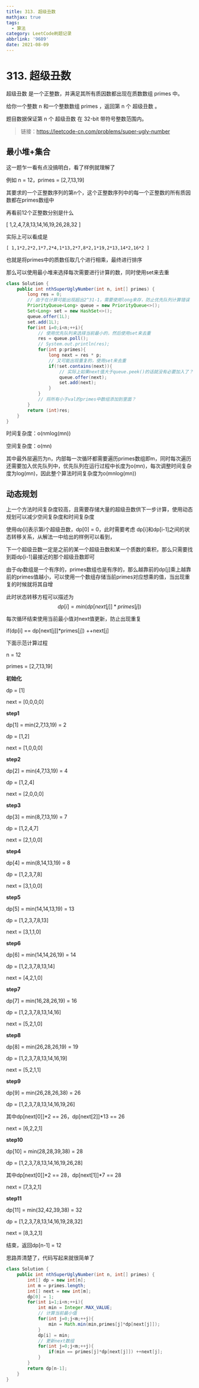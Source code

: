 ```yaml
---
title: 313. 超级丑数
mathjax: true
tags:
  - 算法
category: LeetCode刷题记录
abbrlink: '9689'
date: 2021-08-09
---
```

# 313. 超级丑数

超级丑数 是一个正整数，并满足其所有质因数都出现在质数数组 primes 中。

给你一个整数 n 和一个整数数组 primes ，返回第 n 个 超级丑数 。

题目数据保证第 n 个 超级丑数 在 32-bit 带符号整数范围内。

> 链接：https://leetcode-cn.com/problems/super-ugly-number

<!-- more -->

## 最小堆+集合

这一题乍一看有点没搞明白，看了样例就理解了

例如 n = 12，primes = [2,7,13,19]

其要求的一个正整数序列的第n个，这个正整数序列中的每一个正整数的所有质因数都在primes数组中

再看前12个正整数分别是什么

[ 1,2,4,7,8,13,14,16,19,26,28,32 ]

实际上可以看成是

```
[ 1,1*2,2*2,1*7,2*4,1*13,2*7,8*2,1*19,2*13,14*2,16*2 ]
```

也就是将primes中的质数任取几个进行相乘，最终进行排序

那么可以使用最小堆来选择每次需要进行计算的数，同时使用set来去重

```java
class Solution {
    public int nthSuperUglyNumber(int n, int[] primes) {
        long res = 0;
        // 由于在计算可能出现超出2^31-1，需要使用long来存，防止优先队列计算错误
        PriorityQueue<Long> queue = new PriorityQueue<>();
        Set<Long> set = new HashSet<>();
        queue.offer(1L);
        set.add(1L);
        for(int i=0;i<n;++i){
            // 使用优先队列来选择当前最小的，然后使用set来去重
            res = queue.poll();
            // System.out.println(res);
            for(int p:primes){
                long next = res * p;
                // 又可能出现重复的，使用set来去重
                if(!set.contains(next)){
                    // 实际上如果next值大于queue.peek()的话就没有必要加入了？
                    queue.offer(next);
                    set.add(next);
                }
            }
            // 将所有小于val的primes中数组添加到里面？
        }
        return (int)res;
    }
}
```

时间复杂度：o(nmlog(mn))

空间复杂度：o(mn)

其中最外层遍历为n，内部每一次循环都需要遍历primes数组即m，同时每次遍历还需要加入优先队列中，优先队列在运行过程中长度为o(mn)，每次调整时间复杂度为log(mn)，因此整个算法时间复杂度为o(mnlog(mn))



## 动态规划

上一个方法时间复杂度较高，且需要存储大量的超级丑数供下一步计算，使用动态规划可以减少空间复杂度和时间复杂度

使用dp[i]表示第i个超级丑数，dp[0] = 0，此时需要考虑 dp[i]和dp[i-1]之间的状态转移关系，从解法一中给出的样例可以看到，

下一个超级丑数一定是之前的某一个超级丑数和某一个质数的乘积，那么只需要找到距dp[i-1]最接近的那个超级丑数即可

由于dp数组是一个有序的，primes数组也是有序的，那么越靠前的dp[j]乘上越靠前的primes值越小，可以使用一个数组存储当前primes对应想乘的值，当出现重复的时候就将其自增

此时状态转移方程可以描述为 
$$
dp[i] = min(dp[next[j]]*primes[j])
$$


每次循环结束使用当前最小值对next值更新，防止出现重复

if(dp[i] == dp[next[j]]*primes[j]) ++next[j]



下面示范计算过程

n = 12

primes = [2,7,13,19]

**初始化**

dp = [1]

next = [0,0,0,0]

**step1**

dp[1] = min(2,7,13,19) = 2

dp = [1,2]

next = [1,0,0,0]

**step2**

dp[2] = min(4,7,13,19) = 4

dp = [1,2,4]

next = [2,0,0,0]

**step3**

dp[3] = min(8,7,13,19) = 7

dp = [1,2,4,7]

next = [2,1,0,0]

**step4**

dp[4] = min(8,14,13,19) = 8

dp = [1,2,3,7,8]

next = [3,1,0,0]

**step5**

dp[5] = min(14,14,13,19) = 13

dp = [1,2,3,7,8,13]

next = [3,1,1,0]

**step6**

dp[6] = min(14,14,26,19) = 14

dp = [1,2,3,7,8,13,14]

next = [4,2,1,0]

**step7**

dp[7] = min(16,28,26,19) = 16

dp = [1,2,3,7,8,13,14,16]

next = [5,2,1,0]

**step8**

dp[8] = min(26,28,26,19) = 19

dp = [1,2,3,7,8,13,14,16,19]

next = [5,2,1,1]

**step9**

dp[9] = min(26,28,26,38) = 26

dp = [1,2,3,7,8,13,14,16,19,26]

其中dp[next[0]]\*2 == 26，dp[next[2]]\*13 == 26

next  = [6,2,2,1]

**step10**

dp[10] = min(28,28,39,38) = 28

dp = [1,2,3,7,8,13,14,16,19,26,28]

其中dp[next[0]]\*2 == 28，dp[next[1]]*7 == 28

next = [7,3,2,1]

**step11**

dp[11] = min(32,42,39,38) = 32

dp = [1,2,3,7,8,13,14,16,19,28,32]

next = [8,3,2,1]

结束，返回dp[n-1] = 12

思路弄清楚了，代码写起来就很简单了

```java
class Solution {
    public int nthSuperUglyNumber(int n, int[] primes) {
        int[] dp = new int[n];
        int m = primes.length;
        int[] next = new int[m];
        dp[0] = 1;
        for(int i=1;i<n;++i){
            int min = Integer.MAX_VALUE;
          	// 计算当前最小值
            for(int j=0;j<m;++j){
                min = Math.min(min,primes[j]*dp[next[j]]);
            }
            dp[i] = min;
          	// 更新next数组
            for(int j=0;j<m;++j){
                if(min == primes[j]*dp[next[j]]) ++next[j];
            }
        }
        return dp[n-1];
    }
}
```

